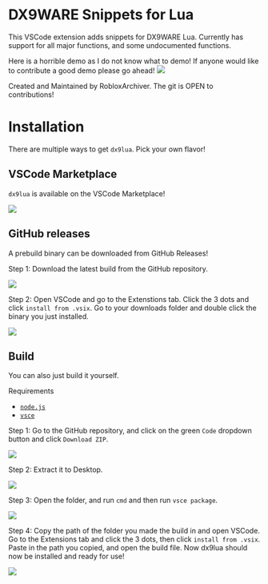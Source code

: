 # DX9WARE Snippets for Lua
This VSCode extension adds snippets for DX9WARE Lua. Currently has support for all major functions, and some undocumented functions.

Here is a horrible demo as I do not know what to demo! If anyone would like to contribute a good demo please go ahead!
![](https://github.com/RobloxArchiver/dx9lua/blob/main/images/demo.gif)

Created and Maintained by RobloxArchiver. The git is OPEN to contributions!

# Installation
There are multiple ways to get `dx9lua`. Pick your own flavor!

## VSCode Marketplace

`dx9lua` is available on the VSCode Marketplace!

![](https://github.com/RobloxArchiver/dx9lua/blob/main/images/vsc_download.png)

## GitHub releases

A prebuild binary can be downloaded from GitHub Releases!

Step 1: Download the latest build from the GitHub repository.

![](https://github.com/RobloxArchiver/dx9lua/blob/main/images/github_release_installation_1.gif)

Step 2: Open VSCode and go to the Extenstions tab. Click the 3 dots and click `install from .vsix`. Go to your downloads folder and double click the binary you just installed.

![](https://github.com/RobloxArchiver/dx9lua/blob/main/images/github_release_installation_2.gif)

## Build
You can also just build it yourself.

Requirements
- [`node.js`](https://nodejs.org/en/)
- [`vsce`](https://github.com/microsoft/vscode-vsce)

Step 1: Go to the GitHub repository, and click on the green `Code` dropdown button and click `Download ZIP`.

![](https://github.com/RobloxArchiver/dx9lua/blob/main/images/build_installation_1.gif)

Step 2: Extract it to Desktop.

![](https://github.com/RobloxArchiver/dx9lua/blob/main/images/build_installation_2.gif)

Step 3: Open the folder, and run `cmd` and then run `vsce package`.

![](https://github.com/RobloxArchiver/dx9lua/blob/main/images/build_installation_3.gif)

Step 4: Copy the path of the folder you made the build in and open VSCode. Go to the Extensions tab and click the 3 dots, then click `install from .vsix`. Paste in the path you copied, and open the build file. Now dx9lua should now be installed and ready for use!

![](https://github.com/RobloxArchiver/dx9lua/blob/main/images/build_installation_4.gif)
